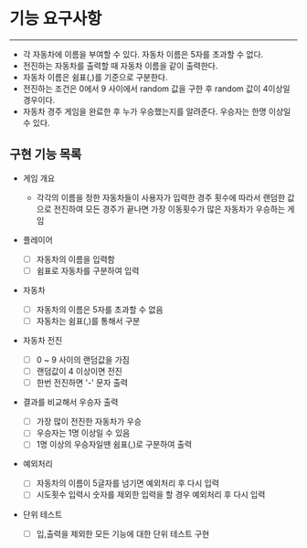 # 기능 요구사항

---

- 각 자동차에 이름을 부여할 수 있다. 자동차 이름은 5자를 초과할 수 없다.
- 전진하는 자동차를 출력할 때 자동차 이름을 같이 출력한다.
- 자동차 이름은 쉼표(,)를 기준으로 구분한다.
- 전진하는 조건은 0에서 9 사이에서 random 값을 구한 후 random 값이 4이상일 경우이다.
- 자동차 경주 게임을 완료한 후 누가 우승했는지를 알려준다. 우승자는 한명 이상일 수 있다.

## 구현 기능 목록

- 게임 개요
  - 각각의 이름을 정한 자동차들이 사용자가 입력한 경주 횟수에 따라서 랜덤한 값으로 전진하여 모든 경주가 끝나면 가장 이동횟수가 많은 자동차가 우승하는 게임

- 플레이어
  - [ ] 자동차의 이름을 입력함
  - [ ] 쉼표로 자동차를 구분하여 입력
- 자동차
  - [ ] 자동차의 이름은 5자를 초과할 수 없음
  - [ ] 자동차는 쉼표(,)를 통해서 구분
- 자동차 전진
  - [ ] 0 ~ 9 사이의 랜덤값을 가짐
  - [ ] 랜덤값이 4 이상이면 전진
  - [ ] 한번 전진하면 '-' 문자 출력
- 결과를 비교해서 우승자 출력
  - [ ] 가장 많이 전진한 자동차가 우승
  - [ ] 우승자는 1명 이상일 수 있음
  - [ ] 1명 이상의 우승자일땐 쉼표(,)로 구분하여 출력
- 예외처리
  - [ ] 자동차의 이름이 5글자를 넘기면 예외처리 후 다시 입력
  - [ ] 시도횟수 입력시 숫자를 제외한 입력을 할 경우 예외처리 후 다시 입력
- 단위 테스트
  - [ ] 입,출력을 제외한 모든 기능에 대한 단위 테스트 구현